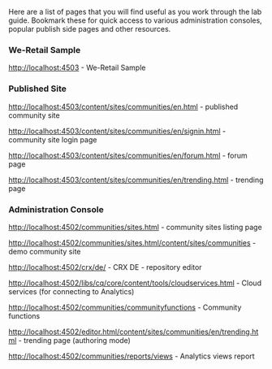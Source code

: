 Here are a list of pages that you will find useful as you work through the lab guide. Bookmark these for quick access to various administration consoles, popular publish side pages and other resources.

### We-Retail Sample
[http://localhost:4503](http://localhost:4503) - We-Retail Sample

### Published Site
[http://localhost:4503/content/sites/communities/en.html](http://localhost:4503/content/sites/communities/en.html) - published community site

[http://localhost:4503/content/sites/communities/en/signin.html](http://localhost:4503/content/sites/communities/en/signin.html) - community site login page

[http://localhost:4503/content/sites/communities/en/forum.html](http://localhost:4503/content/sites/communities/en/forum.html) - forum page

[http://localhost:4503/content/sites/communities/en/trending.html](http://localhost:4503/content/sites/communities/en/trending.html) - trending page

### Administration Console
[http://localhost:4502/communities/sites.html](http://localhost:4502/communities/sites.html) - community sites listing page

[http://localhost:4502/communities/sites.html/content/sites/communities](http://localhost:4502/communities/sites.html/content/sites/communities) - demo community site

[http://localhost:4502/crx/de/](http://localhost:4502/crx/de/) - CRX DE - repository editor

[http://localhost:4502/libs/cq/core/content/tools/cloudservices.html](http://localhost:4502/libs/cq/core/content/tools/cloudservices.html) - Cloud services (for connecting to Analytics)

[http://localhost:4502/communities/communityfunctions](http://localhost:4502/communities/communityfunctions) - Community functions

[http://localhost:4502/editor.html/content/sites/communities/en/trending.html](http://localhost:4502/editor.html/content/sites/communities/en/trending.html) - trending page (authoring mode)

[http://localhost:4502/communities/reports/views](http://localhost:4502/communities/reports/views) - Analytics views report